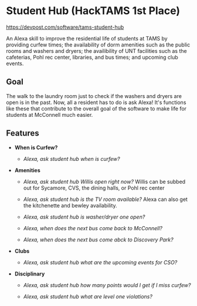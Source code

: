 # Student Hub (HackTAMS 1st Place)
https://devpost.com/software/tams-student-hub

An Alexa skill to improve the residential life of students at TAMS by providing curfew times; the availability of dorm amenities such as the public rooms and washers and dryers; the availibility of UNT facilities such as the cafeterias, Pohl rec center, libraries, and bus times; and upcoming club events.

## Goal

The walk to the laundry room just to check if the washers and dryers are open is in the past. Now, all a resident has to do is ask Alexa! It's functions like these that contribute to the overall goal of the software to make life for students at McConnell much easier.

## Features

* **When is Curfew?**
    * *Alexa, ask student hub when is curfew?*

* **Amenities**

    * *Alexa, ask student hub Willis open right now?*
    Willis can be subbed out for Sycamore, CVS, the dining halls, or Pohl rec center

    * *Alexa, ask student hub is the TV room available?*
    Alexa can also get the kitchenette and bewley availability.

    * *Alexa, ask student hub is washer/dryer one open?*

    * *Alexa, when does the next bus come back to McConnell?*
    * *Alexa, when does the next bus come abck to Discovery Park?*

* **Clubs**
    * *Alexa, ask student hub what are the upcoming events for CSO?*

* **Disciplinary**
    * *Alexa, ask student hub how many points would I get if I miss curfew?*

    * *Alexa, ask student hub what are level one violations?*

